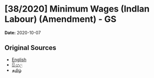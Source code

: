 # [38/2020] Minimum Wages (Indlan Labour) (Amendment) - GS

**Date:** 2020-10-07

## Original Sources

- [English](https://documents.gov.lk/view/bills/2020/10/38-2020_E.pdf)
- [සිංහල](https://documents.gov.lk/view/bills/2020/10/38-2020_S.pdf)
- [தமிழ்](https://documents.gov.lk/view/bills/2020/10/38-2020_T.pdf)
